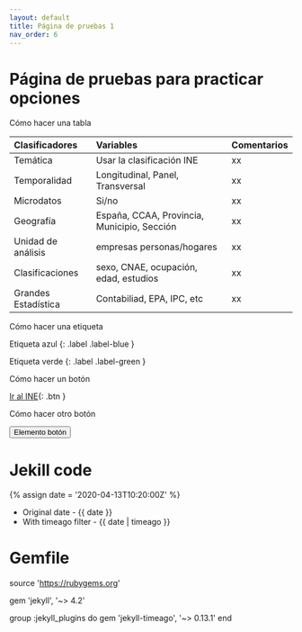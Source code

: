 ```yaml
---
layout: default
title: Página de pruebas 1
nav_order: 6
---
```


# Página de pruebas para practicar opciones


Cómo hacer una tabla



| Clasificadores     | Variables                          | Comentarios |
|:-------------------|:-----------------------------------|:------------|
| Temática           | Usar la clasificación INE          | xx  |
| Temporalidad       | Longitudinal, Panel, Transversal   | xx  |
| Microdatos         | Si/no                              | xx   |
| Geografía          | España, CCAA, Provincia, Municipio, Sección | xx  |
| Unidad de análisis | empresas personas/hogares          | xx |
| Clasificaciones    | sexo, CNAE, ocupación, edad, estudios | xx  |
| Grandes Estadística | Contabiliad, EPA, IPC, etc | xx  |


Cómo hacer una etiqueta

Etiqueta azul 
  {: .label .label-blue }
  
Etiqueta verde
  {: .label .label-green }


Cómo hacer un botón

[Ir al INE](http://ine.es/){: .btn }


Cómo hacer otro botón

<button type="button" name="Botón" class="btn">Elemento botón</button>

# Jekill code
{% assign date = '2020-04-13T10:20:00Z' %}

- Original date - {{ date }}
- With timeago filter - {{ date | timeago }}

# Gemfile

source 'https://rubygems.org'

gem 'jekyll', '~> 4.2'

group :jekyll_plugins do
  gem 'jekyll-timeago', '~> 0.13.1'
end





